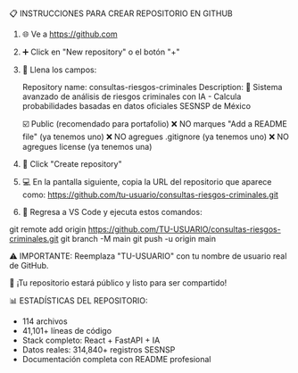 📋 INSTRUCCIONES PARA CREAR REPOSITORIO EN GITHUB

1. 🌐 Ve a https://github.com
2. ➕ Click en "New repository" o el botón "+"
3. 📝 Llena los campos:

   Repository name: consultas-riesgos-criminales
   Description: 🚀 Sistema avanzado de análisis de riesgos criminales con IA - Calcula probabilidades basadas en datos oficiales SESNSP de México
   
   ☑️ Public (recomendado para portafolio)
   ❌ NO marques "Add a README file" (ya tenemos uno)
   ❌ NO agregues .gitignore (ya tenemos uno)
   ❌ NO agregues license (ya tenemos una)

4. 🎯 Click "Create repository"

5. 💻 En la pantalla siguiente, copia la URL del repositorio que aparece como:
   https://github.com/tu-usuario/consultas-riesgos-criminales.git

6. 🔧 Regresa a VS Code y ejecuta estos comandos:

git remote add origin https://github.com/TU-USUARIO/consultas-riesgos-criminales.git
git branch -M main
git push -u origin main

⚠️ IMPORTANTE: Reemplaza "TU-USUARIO" con tu nombre de usuario real de GitHub.

🎉 ¡Tu repositorio estará público y listo para ser compartido!

📊 ESTADÍSTICAS DEL REPOSITORIO:
- 114 archivos
- 41,101+ líneas de código
- Stack completo: React + FastAPI + IA
- Datos reales: 314,840+ registros SESNSP
- Documentación completa con README profesional
